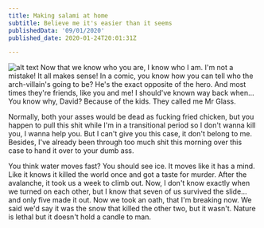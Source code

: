 ```yaml
---
title: Making salami at home
subtitle: Believe me it's easier than it seems
publishedData: '09/01/2020'
published_date: 2020-01-24T20:01:31Z

---
```

![alt text](https://cdn.pixabay.com/photo/2017/01/15/14/48/eat-1981727_1280.jpg "Salami on a chopping board")
Now that we know who you are, I know who I am. I'm not a mistake! It all makes sense! In a comic, you know how you can tell who the arch-villain's going to be? He's the exact opposite of the hero. And most times they're friends, like you and me! I should've known way back when... You know why, David? Because of the kids. They called me Mr Glass.

Normally, both your asses would be dead as fucking fried chicken, but you happen to pull this shit while I'm in a transitional period so I don't wanna kill you, I wanna help you. But I can't give you this case, it don't belong to me. Besides, I've already been through too much shit this morning over this case to hand it over to your dumb ass.

You think water moves fast? You should see ice. It moves like it has a mind. Like it knows it killed the world once and got a taste for murder. After the avalanche, it took us a week to climb out. Now, I don't know exactly when we turned on each other, but I know that seven of us survived the slide... and only five made it out. Now we took an oath, that I'm breaking now. We said we'd say it was the snow that killed the other two, but it wasn't. Nature is lethal but it doesn't hold a candle to man.